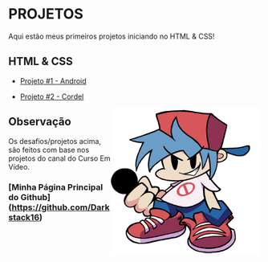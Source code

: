 
# PROJETOS
Aqui estão meus primeiros projetos iniciando no HTML & CSS!

## HTML & CSS

* [Projeto #1 - Android](https://darkstack16.github.io/HTML-CSS-PROJETOS/projeto1android/index.html)

* [Projeto #2 - Cordel](https://darkstack16.github.io/HTML-CSS-PROJETOS/projeto2cordel/index.html)

<img src="imagens/!blueballs 0boeiip.png" align="right" width="300">


## Observação

Os desafios/projetos acima, são feitos com base nos projetos
do canal do Curso Em Vídeo.

### [Minha Página Principal do Github] (https://github.com/Darkstack16)
